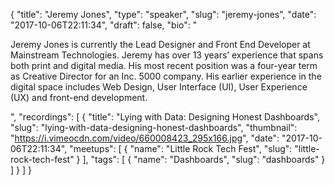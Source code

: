{
  "title": "Jeremy Jones",
  "type": "speaker",
  "slug": "jeremy-jones",
  "date": "2017-10-06T22:11:34",
  "draft": false,
  "bio": "<p>Jeremy Jones is currently the Lead Designer and Front End Developer at Mainstream Technologies. Jeremy has over 13 years’ experience that spans both print and digital media. His most recent position was a four-year term as Creative Director for an Inc. 5000 company. His earlier experience in the digital space includes Web Design, User Interface (UI), User Experience (UX) and front-end development.</p>",
  "recordings": [
    {
      "title": "Lying with Data: Designing Honest Dashboards",
      "slug": "lying-with-data-designing-honest-dashboards",
      "thumbnail": "https://i.vimeocdn.com/video/660008423_295x166.jpg",
      "date": "2017-10-06T22:11:34",
      "meetups": [
        {
          "name": "Little Rock Tech Fest",
          "slug": "little-rock-tech-fest"
        }
      ],
      "tags": [
        {
          "name": "Dashboards",
          "slug": "dashboards"
        }
      ]
    }
  ]
}